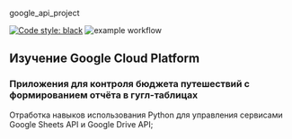 google_api_project

[![Code style: black](https://img.shields.io/badge/code%20style-black-000000.svg)](https://github.com/psf/black)
![example workflow](https://github.com/margoloko/google_api_project/actions/workflows/main.yaml/badge.svg)
## Изучение Google Cloud Platform
### Приложения для контроля бюджета путешествий с формированием отчёта в гугл-таблицах
Отработка навыков использования Python для управления сервисами Google Sheets API и Google Drive API;
